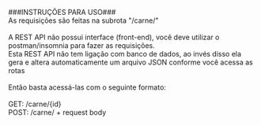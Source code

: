 ###INSTRUÇÕES PARA USO### <br>
As requisições são feitas na subrota "/carne/"
<br><br>
A REST API não possui interface (front-end), você deve utilizar o postman/insomnia para fazer as requisições. <br>
Esta REST API não tem ligação com banco de dados, ao invés disso ela gera e altera automaticamente um arquivo JSON conforme você acessa as rotas 
<br><br>
Então basta acessá-las com o seguinte formato:
<br><br>
GET: /carne/{id} <br>
POST: /carne/ + request body 
